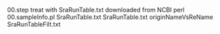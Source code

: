 00.step treat with SraRunTable.txt downloaded from NCBI
      perl 00.sampleInfo.pl SraRunTable.txt SraRunTable.txt originNameVsReName SraRunTableFilt.txt
